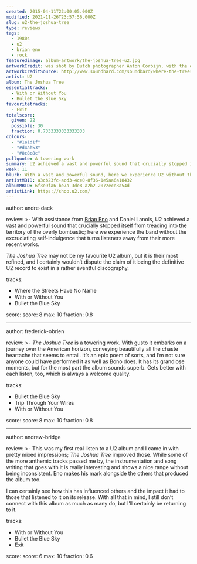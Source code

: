 ```yaml
---
created: 2015-04-11T22:00:05.000Z
modified: 2021-11-26T23:57:56.000Z
slug: u2-the-joshua-tree
type: reviews
tags:
  - 1980s
  - u2
  - brian eno
  - rock
featuredimage: album-artwork/the-joshua-tree-u2.jpg
artworkCredit: was shot by Dutch photographer Anton Corbijn, with the overall design orchestrated by Irish graphic artist Steve Averill. ‘What I was trying to do with the way we shot the pictures and framed the cover was to suggest the landscape vision and cinematic approach that was taken to the recording,’ Averill said.
artworkCreditSource: http://www.soundbard.com/soundbard/where-the-trees-have-no-name-steve-averill-on-designing-the-artwork-for-u2s-the-joshua-tree/
artist: U2
album: The Joshua Tree
essentialtracks:
  - With or Without You
  - Bullet the Blue Sky
favouritetracks:
  - Exit
totalscore:
  given: 22
  possible: 30
  fraction: 0.7333333333333333
colours:
  - "#1a1d1f"
  - "#d4ab53"
  - "#8c8c8c"
pullquote: A towering work
summary: U2 achieved a vast and powerful sound that crucially stopped itself from treading into the territory of the overly bombastic; here we experience the band without the excruciating self-indulgence that turns listeners away from their more recent works.
week: 11
blurb: With a vast and powerful sound, here we experience U2 without the excruciating self-indulgence that turns listeners away from their more recent works.
artistMBID: a3cb23fc-acd3-4ce0-8f36-1e5aa6a18432
albumMBID: 6f3e9fa6-be7a-3de8-a2b2-2072ece8a54d
artistLink: https://shop.u2.com/
---
```


author: andre-dack

review: >-
With assistance from [Brian Eno](/reviews/brian-eno-ambient-1-music-for-airports/) and Daniel Lanois, U2 achieved a vast and powerful sound that crucially stopped itself from treading into the territory of the overly bombastic; here we experience the band without the excruciating self-indulgence that turns listeners away from their more recent works.

_The Joshua Tree_ may not be my favourite U2 album, but it is their most refined, and I certainly wouldn’t dispute the claim of it being the definitive U2 record to exist in a rather eventful discography.

tracks:

- Where the Streets Have No Name
- ­With or Without You
- ­Bullet the Blue Sky

score:
score: 8
max: 10
fraction: 0.8

---

author: frederick-obrien

review: >-
_The Joshua Tree_ is a towering work. With gusto it embarks on a journey over the American horizon, conveying beautifully all the chaste heartache that seems to entail. It’s an epic poem of sorts, and I’m not sure anyone could have performed it as well as Bono does. It has its grandiose moments, but for the most part the album sounds superb. Gets better with each listen, too, which is always a welcome quality.

tracks:

- Bullet the Blue Sky
- ­Trip Through Your Wires
- ­With or Without You

score:
score: 8
max: 10
fraction: 0.8

---

author: andrew-bridge

review: >-
This was my first real listen to a U2 album and I came in with pretty mixed impressions; _The Joshua Tree_ improved those. While some of the more anthemic tracks passed me by, the instrumentation and song writing that goes with it is really interesting and shows a nice range without being inconsistent. Eno makes his mark alongside the others that produced the album too.

I can certainly see how this has influenced others and the impact it had to those that listened to it on its release. With all that in mind, I still don’t connect with this album as much as many do, but I’ll certainly be returning to it.

tracks:

- With or Without You
- ­Bullet the Blue Sky
- ­Exit

score:
score: 6
max: 10
fraction: 0.6
